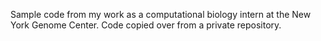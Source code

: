 Sample code from my work as a computational biology intern at the New York Genome Center. Code copied over from a private repository.

